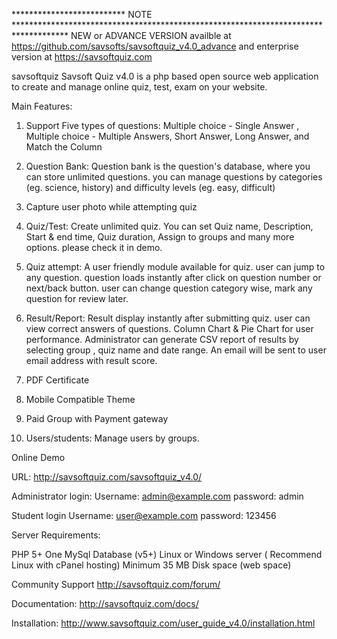 ************************** NOTE ************************************************************************************
NEW or ADVANCE VERSION availble at https://github.com/savsofts/savsoftquiz_v4.0_advance and enterprise version at https://savsoftquiz.com


savsoftquiz
Savsoft Quiz v4.0 is a php based open source web application to create and manage online quiz, test, exam on your website.

Main Features:

1) Support Five types of questions: Multiple choice - Single Answer , Multiple choice - Multiple Answers, Short Answer, Long Answer, and Match the Column

2) Question Bank: Question bank is the question's database, where you can store unlimited questions. you can manage questions by categories (eg. science, history) and difficulty levels (eg. easy, difficult)

3) Capture user photo while attempting quiz

4) Quiz/Test: Create unlimited quiz. You can set Quiz name, Description, Start & end time, Quiz duration, Assign to groups and many more options. please check it in demo.

5) Quiz attempt: A user friendly module available for quiz. user can jump to any question. question loads instantly after click on question number or next/back button. user can change question category wise, mark any question for review later.

6) Result/Report: Result display instantly after submitting quiz. user can view correct answers of questions. Column Chart & Pie Chart for user performance. Administrator can generate CSV report of results by selecting group , quiz name and date range. An email will be sent to user email address with result score.

7) PDF Certificate

8) Mobile Compatible Theme

9) Paid Group with Payment gateway

10) Users/students: Manage users by groups.

Online Demo

URL: http://savsoftquiz.com/savsoftquiz_v4.0/

Administrator login: Username: admin@example.com password: admin

Student login Username: user@example.com password: 123456

Server Requirements:

PHP 5+ One MySql Database (v5+) Linux or Windows server ( Recommend Linux with cPanel hosting) Minimum 35 MB Disk space (web space)

Community Support http://savsoftquiz.com/forum/

Documentation: http://savsoftquiz.com/docs/

Installation: http://www.savsoftquiz.com/user_guide_v4.0/installation.html
